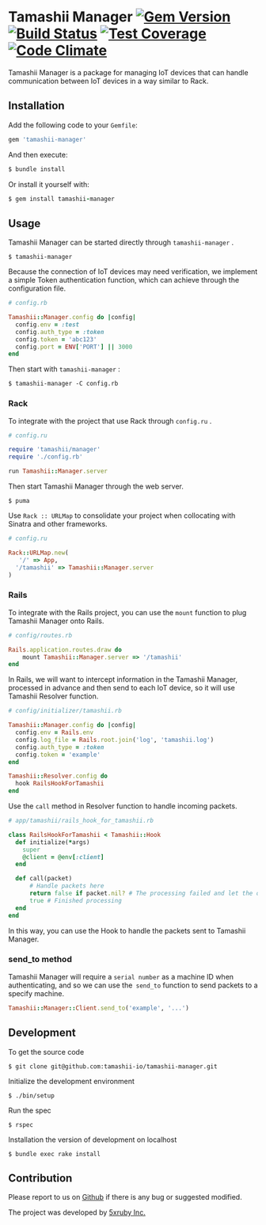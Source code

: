 Tamashii Manager [![Gem Version](https://badge.fury.io/rb/tamashii-manager.svg)](https://badge.fury.io/rb/tamashii-manager) [![Build Status](https://travis-ci.org/tamashii-io/tamashii-manager.svg?branch=master)](https://travis-ci.org/tamashii-io/tamashii-manager) [![Test Coverage](https://codeclimate.com/github/tamashii-io/tamashii-manager/badges/coverage.svg)](https://codeclimate.com/github/tamashii-io/tamashii-manager/coverage) [![Code Climate](https://codeclimate.com/github/tamashii-io/tamashii-manager/badges/gpa.svg)](https://codeclimate.com/github/tamashii-io/tamashii-manager)
===

Tamashii Manager is a package for managing IoT devices that can handle communication between IoT devices in a way similar to Rack.

## Installation

Add the following code to your `Gemfile`:

```ruby
gem 'tamashii-manager'
```

And then execute:
```ruby
$ bundle install
```

Or install it yourself with:
```ruby
$ gem install tamashii-manager
```

## Usage

Tamashii Manager can be started directly through `tamashii-manager` .

    $ tamashii-manager

Because the connection of IoT devices may need verification, we implement a simple Token authentication function, which can achieve through the configuration file.

```ruby
# config.rb

Tamashii::Manager.config do |config|
  config.env = :test
  config.auth_type = :token
  config.token = 'abc123'
  config.port = ENV['PORT'] || 3000
end
```

Then start with `tamashii-manager` :

    $ tamashii-manager -C config.rb

### Rack

To integrate with the project that use Rack through `config.ru` .

```ruby
# config.ru

require 'tamashii/manager'
require './config.rb'

run Tamashii::Manager.server
```

Then start Tamashii Manager through the web server.

    $ puma

Use `Rack :: URLMap` to consolidate your project when collocating with Sinatra and other frameworks.

```ruby
# config.ru

Rack::URLMap.new(
   '/' => App,
  '/tamashii' => Tamashii::Manager.server
)
```

### Rails

To integrate with the Rails project, you can use the `mount` function to plug Tamashii Manager onto Rails.

```ruby
# config/routes.rb

Rails.application.routes.draw do
    mount Tamashii::Manager.server => '/tamashii'
end
```

In Rails, we will want to intercept information in the Tamashii Manager, processed in advance and then send to each IoT device, so it will use Tamashii Resolver function.

```ruby
# config/initializer/tamashii.rb

Tamashii::Manager.config do |config|
  config.env = Rails.env
  config.log_file = Rails.root.join('log', 'tamashii.log')
  config.auth_type = :token
  config.token = 'example'
end

Tamashii::Resolver.config do
  hook RailsHookForTamashii
end
```

Use the `call` method in Resolver function to handle incoming packets.

```ruby
# app/tamashii/rails_hook_for_tamashii.rb

class RailsHookForTamashii < Tamashii::Hook
  def initialize(*args)
    super
    @client = @env[:client]
  end

  def call(packet)
      # Handle packets here
      return false if packet.nil? # The processing failed and let the other Handler go on
      true # Finished processing
  end
end
```

In this way, you can use the Hook to handle the packets sent to Tamashii Manager.

### send_to method

Tamashii Manager will require a `serial number` as a machine ID when authenticating, and so we can use the` send_to` function to send packets to a specify machine.

```ruby
Tamashii::Manager::Client.send_to('example', '...')
```

## Development

To get the source code

    $ git clone git@github.com:tamashii-io/tamashii-manager.git

Initialize the development environment

    $ ./bin/setup

Run the spec

    $ rspec

Installation the version of development on localhost

    $ bundle exec rake install

## Contribution

Please report to us on [Github](https://github.com/tamashii-io/tamashii-manager) if there is any bug or suggested modified.

The project was developed by [5xruby Inc.](https://5xruby.tw/)

